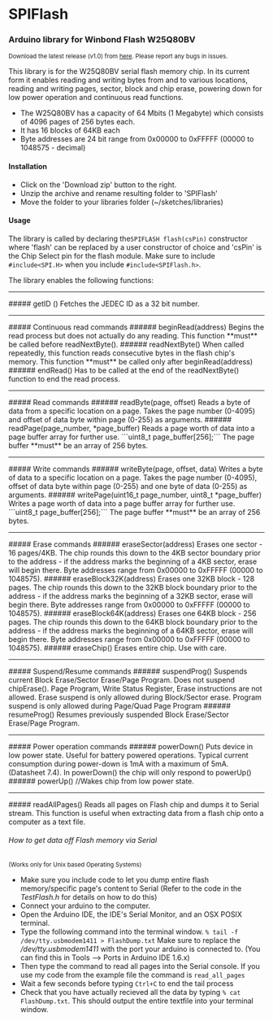 # SPIFlash
### Arduino library for Winbond Flash W25Q80BV
<sup> Download the latest release (v1.0) from <a href = "https://github.com/Marzogh/SPIFlash/releases/tag/v1.0">here</a>. Please report any bugs in issues.</sup>

This library is for the W25Q80BV serial flash memory chip. In its current form it enables reading and writing bytes from and to various locations, reading and writing pages, sector, block and chip erase, powering down for low power operation and continuous read functions.

- The W25Q80BV has a capacity of 64 Mbits (1 Megabyte) which consists of 4096 pages of 256 bytes each.
- It has 16 blocks of 64KB each
- Byte addresses are 24 bit range from 0x00000 to 0xFFFFF (00000 to 1048575 - decimal)

#### Installation
- Click on the 'Download zip' button to the right.
- Unzip the archive and rename resulting folder to 'SPIFlash'
- Move the folder to your libraries folder (~/sketches/libraries)

#### Usage

The library is called by declaring the```SPIFLASH flash(csPin)``` constructor where 'flash' can be replaced by a user constructor of choice and 'csPin' is the Chip Select pin for the flash module.
Make sure to include ```#include<SPI.H>``` when you include ```#include<SPIFlash.h>```.

The library enables the following functions:
<hr>
##### getID ()
Fetches the JEDEC ID as a 32 bit number.
<hr>
##### Continuous read commands
###### beginRead(address)
Begins the read process but does not actually do any reading. This function **must** be called before readNextByte().
###### readNextByte()
When called repeatedly, this function reads consecutive bytes in the flash chip's memory. This function **must** be called only after beginRead(address)
###### endRead()
Has to be called at the end of the readNextByte() function to end the read process.
<hr>
##### Read commands
###### readByte(page, offset)
Reads a byte of data from a specific location on a page. Takes the page number (0-4095) and offset of data byte within page (0-255) as arguments.
###### readPage(page_number, *page_buffer)
Reads a page worth of data into a page buffer array for further use. ```uint8_t page_buffer[256];``` The page buffer **must** be an array of 256 bytes.
<hr>
##### Write commands
###### writeByte(page, offset, data)
Writes a byte of data to a specific location on a page. Takes the page number (0-4095), offset of data byte within page (0-255) and one byte of data (0-255) as arguments.
###### writePage(uint16_t page_number, uint8_t *page_buffer)
Writes a page worth of data into a page buffer array for further use. ```uint8_t page_buffer[256];``` The page buffer **must** be an array of 256 bytes.
<hr>
##### Erase commands
###### eraseSector(address)
Erases one sector - 16 pages/4KB. The chip rounds this down to the 4KB sector boundary prior to the address - if the address marks the beginning of a 4KB sector, erase will begin there. Byte addresses range from 0x00000 to 0xFFFFF (00000 to 1048575).
###### eraseBlock32K(address)
Erases one 32KB block - 128 pages. The chip rounds this down to the 32KB block boundary prior to the address - if the address marks the beginning of a 32KB sector, erase will begin there.  Byte addresses range from 0x00000 to 0xFFFFF (00000 to 1048575).
###### eraseBlock64K(address)
Erases one 64KB block - 256 pages. The chip rounds this down to the 64KB block boundary prior to the address - if the address marks the beginning of a 64KB sector, erase will begin there.  Byte addresses range from 0x00000 to 0xFFFFF (00000 to 1048575).
###### eraseChip()
Erases entire chip. Use with care.
<hr>
##### Suspend/Resume commands
###### suspendProg()
Suspends current Block Erase/Sector Erase/Page Program. Does not suspend chipErase(). Page Program, Write Status Register, Erase instructions are not allowed. Erase suspend is only allowed during Block/Sector erase. Program suspend is only allowed during Page/Quad Page Program
###### resumeProg()
Resumes previously suspended Block Erase/Sector Erase/Page Program.
<hr>
##### Power operation commands
###### powerDown()
Puts device in low power state. Useful for battery powered operations. Typical current consumption during power-down is 1mA with a maximum of 5mA. (Datasheet 7.4). In powerDown() the chip will only respond to powerUp()
###### powerUp()
//Wakes chip from low power state.
<hr>
##### readAllPages()
Reads all pages on Flash chip and dumps it to Serial stream. This function is useful when extracting data from a flash chip onto a computer as a text file.

###### How to get data off Flash memory via Serial
<sub>(Works only for Unix based Operating Systems)</sub>

 - Make sure you include code to let you dump entire flash memory/specific page's content to Serial (Refer to the code in the _TestFlash.h_ for details on how to do this)
 - Connect your arduino to the computer.
 - Open the Arduino IDE, the IDE's Serial Monitor, and an OSX POSIX terminal.
 - Type the following command into the terminal window. ```% tail -f /dev/tty.usbmodem1411 > FlashDump.txt``` Make sure to replace the _/dev/tty.usbmodem1411_ with the port your arduino is connected to. (You can find this in Tools --> Ports in Arduino IDE 1.6.x)
 - Then type the command to read all pages into the Serial console. If you use my code from the example file the command is ```read_all_pages```
 - Wait a few seconds before typing ```Ctrl+C``` to end the tail process
 - Check that you have actually recieved all the data by typing ```% cat FlashDump.txt```. This should output the entire textfile into your terminal window.



